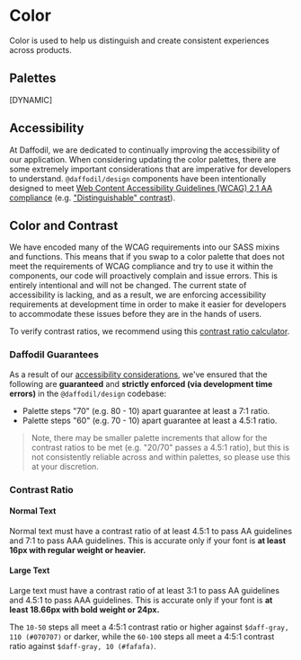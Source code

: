 # Color
Color is used to help us distinguish and create consistent experiences across products.

## Palettes
[DYNAMIC]

## Accessibility
At Daffodil, we are dedicated to continually improving the accessibility of our application. When considering updating the color palettes, there are some extremely important considerations that are imperative for developers to understand. `@daffodil/design` components have been intentionally designed to meet [Web Content Accessibility Guidelines (WCAG) 2.1 AA compliance](https://www.w3.org/TR/WCAG21) (e.g. ["Distinguishable" contrast](https://www.w3.org/TR/WCAG21/#distinguishable)).

## Color and Contrast
We have encoded many of the WCAG requirements into our SASS mixins and functions. This means that if you swap to a color palette that does not meet the requirements of WCAG compliance and try to use it within the components, our code will proactively complain and issue errors. This is entirely intentional and will not be changed. The current state of accessibility is lacking, and as a result, we are enforcing accessibility requirements at development time in order to make it easier for developers to accommodate these issues before they are in the hands of users.

To verify contrast ratios, we recommend using this [contrast ratio calculator](https://contrast-ratio.com/).

### Daffodil Guarantees
As a result of our [accessibility considerations](./accessibility#color-and-contrast), we've ensured that the following are **guaranteed** and **strictly enforced (via development time errors)** in the `@daffodil/design` codebase:

* Palette steps "70" (e.g. 80 - 10) apart guarantee at least a 7:1 ratio.
* Palette steps "60" (e.g. 70 - 10) apart guarantee at least a 4.5:1 ratio.

> Note, there may be smaller palette increments that allow for the contrast ratios to be met (e.g. "20/70" passes a 4.5:1 ratio), but this is not consistently reliable across and within palettes, so please use this at your discretion.

### Contrast Ratio

#### Normal Text
Normal text must have a contrast ratio of at least 4.5:1 to pass AA guidelines and 7:1 to pass AAA guidelines. This is accurate only if your font is **at least 16px with regular weight or heavier.**

#### Large Text
Large text must have a contrast ratio of at least 3:1 to pass AA guidelines and 4.5:1 to pass AAA guidelines. This is accurate only if your font is **at least 18.66px with bold weight or 24px.**

The `10-50` steps all meet a 4:5:1 contrast ratio or higher against `$daff-gray, 110 (#070707)` or darker, while the `60-100` steps all meet a 4:5:1 contrast ratio against `$daff-gray, 10 (#fafafa)`.

